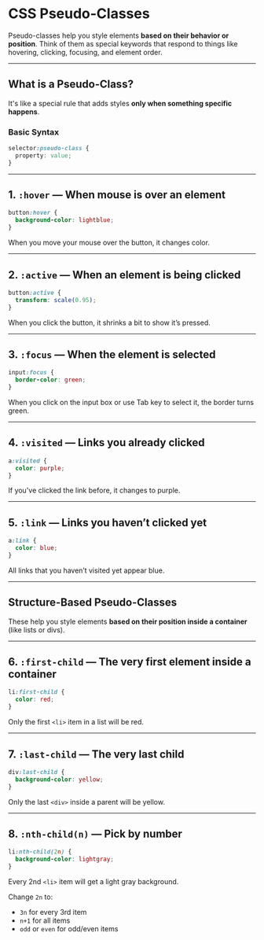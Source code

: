 # CSS Pseudo-Classes

Pseudo-classes help you style elements **based on their behavior or position**. Think of them as special keywords that respond to things like hovering, clicking, focusing, and element order.

---

## What is a Pseudo-Class?

It's like a special rule that adds styles **only when something specific happens**.

### Basic Syntax

```css
selector:pseudo-class {
  property: value;
}
```

---

## 1. `:hover` — When mouse is over an element

```css
button:hover {
  background-color: lightblue;
}
```

When you move your mouse over the button, it changes color.

---

## 2. `:active` — When an element is being clicked

```css
button:active {
  transform: scale(0.95);
}
```

When you click the button, it shrinks a bit to show it’s pressed.

---

## 3. `:focus` — When the element is selected

```css
input:focus {
  border-color: green;
}
```

When you click on the input box or use Tab key to select it, the border turns green.

---

## 4. `:visited` — Links you already clicked

```css
a:visited {
  color: purple;
}
```

If you've clicked the link before, it changes to purple.

---

## 5. `:link` — Links you haven’t clicked yet

```css
a:link {
  color: blue;
}
```

All links that you haven’t visited yet appear blue.

---

## Structure-Based Pseudo-Classes

These help you style elements **based on their position inside a container** (like lists or divs).

---

## 6. `:first-child` — The very first element inside a container

```css
li:first-child {
  color: red;
}
```

Only the first `<li>` item in a list will be red.

---

## 7. `:last-child` — The very last child

```css
div:last-child {
  background-color: yellow;
}
```

Only the last `<div>` inside a parent will be yellow.

---

## 8. `:nth-child(n)` — Pick by number

```css
li:nth-child(2n) {
  background-color: lightgray;
}
```

Every 2nd `<li>` item will get a light gray background.

Change `2n` to:

* `3n` for every 3rd item
* `n+1` for all items
* `odd` or `even` for odd/even items
